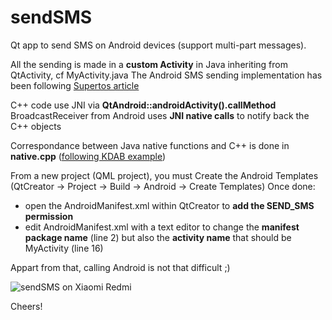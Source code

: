 # sendSMS
Qt app to send SMS on Android devices (support multi-part messages).

All the sending is made in a **custom Activity** in Java inheriting from QtActivity, cf MyActivity.java
The Android SMS sending implementation has been following [Supertos article](http://supertos.free.fr/supertos.php?page=1198)

C++ code use JNI via **QtAndroid::androidActivity().callMethod**
BroadcastReceiver from Android uses **JNI native calls** to notify back the C++ objects

Correspondance between Java native functions and C++ is done in **native.cpp** ([following KDAB example](https://www.kdab.com/qt-android-episode-5/))

From a new project (QML project), you must Create the Android Templates (QtCreator -> Project -> Build -> Android -> Create Templates)
Once done:
   - open the AndroidManifest.xml within QtCreator to **add the SEND_SMS permission**
   - edit AndroidManifest.xml with a text editor to change the **manifest package name** (line 2) but also the **activity name** that should be MyActivity (line 16)

Appart from that, calling Android is not that difficult ;)

![sendSMS on Xiaomi Redmi](https://raw.githubusercontent.com/mbruel/sendSMS/master/pics/sendSMS.png)

Cheers!
